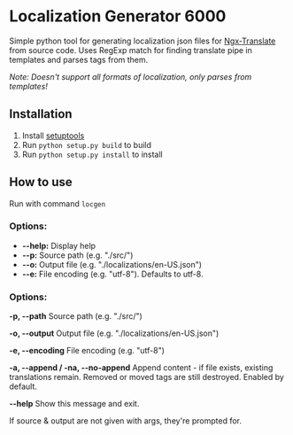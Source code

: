 # Localization Generator 6000
Simple python tool for generating localization json files for [Ngx-Translate](https://github.com/ngx-translate/core) from source code.
Uses RegExp match for finding translate pipe in templates and parses tags from them.

_Note: Doesn't support all formats of localization, only parses from templates!_

## Installation
1. Install [setuptools](https://pypi.python.org/pypi/setuptools)
2. Run ```python setup.py build``` to build
3. Run ```python setup.py install``` to install

## How to use
Run with command ```locgen```

### Options:
* __--help:__ Display help
* __--p:__ Source path (e.g. "./src/")
* __--o:__ Output file (e.g. "./localizations/en-US.json")
* __--e:__ File encoding (e.g. "utf-8"). Defaults to utf-8.

### Options:
__-p, --path__
Source path (e.g. "./src/")

__-o, --output__
Output file (e.g. "./localizations/en-US.json")

__-e, --encoding__
File encoding (e.g. "utf-8")

__-a, --append / -na, --no-append__
Append content - if file exists, existing translations remain. Removed or moved tags are still destroyed. Enabled by default.

__--help__
Show this message and exit.

If source & output are not given with args, they're prompted for.

